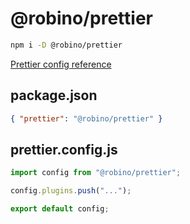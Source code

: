 # @robino/prettier

```bash
npm i -D @robino/prettier
```

[Prettier config reference](https://prettier.io/docs/en/configuration.html)

## package.json

```json
{ "prettier": "@robino/prettier" }
```

## prettier.config.js

```js
import config from "@robino/prettier";

config.plugins.push("...");

export default config;
```
